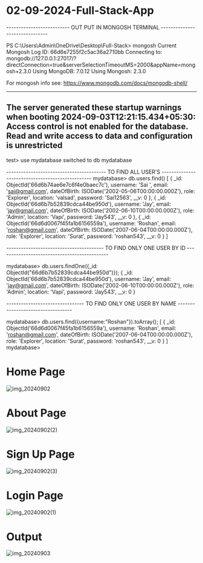 # 02-09-2024-Full-Stack-App
-------------------------- OUT PUT IN MONGOSH TERMINAL -------------------------------


PS C:\Users\Admin\OneDrive\Desktop\Full-Stack> mongosh
Current Mongosh Log ID: 66d6e7255f2c5ac36a2710bb
Connecting to:          mongodb://127.0.0.1:27017/?directConnection=true&serverSelectionTimeoutMS=2000&appName=mongosh+2.3.0
Using MongoDB:          7.0.12
Using Mongosh:          2.3.0

For mongosh info see: https://www.mongodb.com/docs/mongodb-shell/

------
   The server generated these startup warnings when booting
   2024-09-03T12:21:15.434+05:30: Access control is not enabled for the database. Read and write access to data and configuration is unrestricted
------

test> use mydatabase
switched to db mydatabase


----------------------------------------- TO FIND ALL USER'S -------------------------------------------------
mydatabase> db.users.find()
[
  {
    _id: ObjectId('66d6b74ae6e7c6f4e0baec7c'),
    username: 'Sai ',
    email: 'sai@gmail.com',
    dateOfBirth: ISODate('2002-05-06T00:00:00.000Z'),
    role: 'Explorer',
    location: 'valsad',
    password: 'Sai12563',
    __v: 0
  },
  {
    _id: ObjectId('66d6b7b52839cdca44be950d'),
    username: 'Jay',
    email: 'jay@gmail.com',
    dateOfBirth: ISODate('2002-06-10T00:00:00.000Z'),
    role: 'Admin',
    location: 'Vapi',
    password: 'Jay543',
    __v: 0
  },
  {
    _id: ObjectId('66d6d0067f45fa1b6156559a'),
    username: 'Roshan',
    email: 'roshan@gmail.com',
    dateOfBirth: ISODate('2007-06-04T00:00:00.000Z'),
    role: 'Explorer',
    location: 'Surat',
    password: 'roshan543',
    __v: 0
  }
]

---------------------------------------- TO FIND ONLY ONE USER BY ID ---------------------------------------------

mydatabase> db.users.findOne({_id: ObjectId("66d6b7b52839cdca44be950d")});
{
  _id: ObjectId('66d6b7b52839cdca44be950d'),
  username: 'Jay',
  email: 'jay@gmail.com',
  dateOfBirth: ISODate('2002-06-10T00:00:00.000Z'),
  role: 'Admin',
  location: 'Vapi',
  password: 'Jay543',
  __v: 0
}


-------------------------------- TO FIND ONLY ONE USER BY NAME ----------------------------------

mydatabase> db.users.find({username:"Roshan"}).toArray();
[
  {
    _id: ObjectId('66d6d0067f45fa1b6156559a'),
    username: 'Roshan',
    email: 'roshan@gmail.com',
    dateOfBirth: ISODate('2007-06-04T00:00:00.000Z'),
    role: 'Explorer',
    location: 'Surat',
    password: 'roshan543',
    __v: 0
  }
]
mydatabase>
# Home Page
![img_20240902](https://github.com/user-attachments/assets/4f0649e6-251e-4e41-9019-d01bd0030eec)
# About Page
![img_20240902(2)](https://github.com/user-attachments/assets/3d28fab1-52e1-44c0-9d8f-15d1d97ee2a0)
# Sign Up Page
![img_20240902(3)](https://github.com/user-attachments/assets/b6a35fd4-f96f-4f0c-b6d6-fc5995a85b8c)
# Login Page
![img_20240902(1)](https://github.com/user-attachments/assets/8d5fa46e-ea74-4fcf-9cd8-3bc2999477a0)
# Output 
![img_20240903](https://github.com/user-attachments/assets/15401e0a-946b-4943-ba09-1c3ac14168bd)








